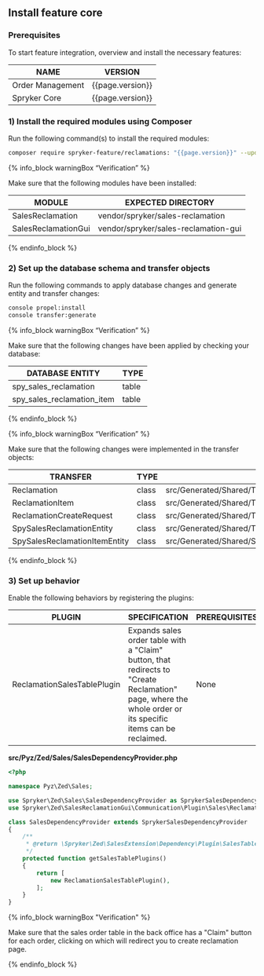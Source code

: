

## Install feature core

### Prerequisites

To start feature integration, overview and install the necessary features:

| NAME | VERSION |
| --- | --- |
| Order Management | {{page.version}} |
| Spryker Core | {{page.version}} |

### 1) Install the required modules using Composer

Run the following command(s) to install the required modules:

```bash
composer require spryker-feature/reclamations: "{{page.version}}" --update-with-dependencies`
```

{% info_block warningBox “Verification” %}

Make sure that the following modules have been installed:

| MODULE | EXPECTED DIRECTORY |
| --- | --- |
| SalesReclamation | vendor/spryker/sales-reclamation |
| SalesReclamationGui | vendor/spryker/sales-reclamation-gui |

{% endinfo_block %}

### 2) Set up the database schema and transfer objects

Run the following commands to apply database changes and generate entity and transfer changes:

```bash
console propel:install
console transfer:generate
```

{% info_block warningBox “Verification” %}

Make sure that the following changes have been applied by checking your database:

| DATABASE ENTITY | TYPE |
| --- | --- |
| spy_sales_reclamation | table |
| spy_sales_reclamation_item | table |

{% endinfo_block %}


{% info_block warningBox “Verification” %}

Make sure that the following changes were implemented in the transfer objects:

| TRANSFER | TYPE | PATH |
| --- | --- | --- |
| Reclamation | class | src/Generated/Shared/Transfer/ReclamationTransfer |
| ReclamationItem | class | src/Generated/Shared/Transfer/ReclamationItemTransfer |
| ReclamationCreateRequest | class | src/Generated/Shared/Transfer/ReclamationCreateRequestTransfer |
| SpySalesReclamationEntity | class | src/Generated/Shared/Transfer/SpySalesReclamationEntityTransfer |
| SpySalesReclamationItemEntity | class | src/Generated/Shared/SpySalesReclamationItemEntityTransfer |

{% endinfo_block %}

### 3) Set up behavior

Enable the following behaviors by registering the plugins:

| PLUGIN | SPECIFICATION | PREREQUISITES | NAMESPACE |
| --- | --- | --- | --- |
| ReclamationSalesTablePlugin | Expands sales order table with a "Claim" button, that redirects to "Create Reclamation" page, where the whole order or its specific items can be reclaimed. | None | Spryker\Zed\SalesReclamationGui\Communication\Plugin\Sales |

**src/Pyz/Zed/Sales/SalesDependencyProvider.php**

```php
<?php

namespace Pyz\Zed\Sales;

use Spryker\Zed\Sales\SalesDependencyProvider as SprykerSalesDependencyProvider;
use Spryker\Zed\SalesReclamationGui\Communication\Plugin\Sales\ReclamationSalesTablePlugin;

class SalesDependencyProvider extends SprykerSalesDependencyProvider
{
	/**
	 * @return \Spryker\Zed\SalesExtension\Dependency\Plugin\SalesTablePluginInterface[]
	 */
	protected function getSalesTablePlugins()
	{
		return [
			new ReclamationSalesTablePlugin(),
		];
	}
}
```

{% info_block warningBox "Verification" %}

Make sure that the sales order table in the back office has a "Claim" button for each order, clicking on which will redirect you to create reclamation page.

{% endinfo_block %}
